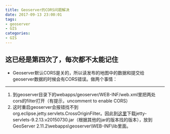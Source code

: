 ```yaml
---
title: Geoserver的CORS问题解决
date: 2017-09-13 23:00:01
tags: 
- geoserver
- GIS
categories: 
- GIS
---
```


<!--more-->

这已经是第四次了，每次都不太能记住
--

 - Geoserver默认CORS是关的，所以读发布的地图中的数据和提交给geoserver数据的时候会有CORS错误。做两个事情：

----------
1.  到geoserver目录下的webapps/geoserver/WEB-INF/web.xml里把两处cors的filter打开（有提示，uncomment to enable CORS）
2.  这时重启geoserver会报错找不到 org.eclipse.jetty.servlets.CrossOriginFilter。因此到[这里](http://repo1.maven.org/maven2/org/eclipse/jetty/jettyservlets/9.2.13.v20150730/%20%E4%B8%80%E4%B8%AA%E5%9C%B0%E5%9D%80)下载jetty-servlets-9.2.13.v20150730.jar（根据其他的jar的版本找的版本），放到GeoServer 2.11.2\webapps\geoserver\WEB-INF\lib里面。